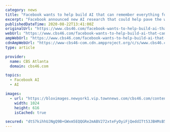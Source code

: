 ```yaml
---
category: news
title: "Facebook wants to help build AI that can remember everything for you"
excerpt: "Facebook announced new AI research that could help pave the way for a significant change in how artificial intelligence — and some devices that incorporate this technology —"
publishedDateTime: 2020-08-22T13:41:00Z
originalUrl: "https://www.cbs46.com/facebook-wants-to-help-build-ai-that-can-remember-everything-for-you/article_e6ff5cd3-7700-5870-8f4c-e3fcfd59ba65.html"
webUrl: "https://www.cbs46.com/facebook-wants-to-help-build-ai-that-can-remember-everything-for-you/article_e6ff5cd3-7700-5870-8f4c-e3fcfd59ba65.html"
ampWebUrl: "https://www.cbs46.com/facebook-wants-to-help-build-ai-that-can-remember-everything-for-you/article_e6ff5cd3-7700-5870-8f4c-e3fcfd59ba65.amp.html"
cdnAmpWebUrl: "https://www-cbs46-com.cdn.ampproject.org/c/s/www.cbs46.com/facebook-wants-to-help-build-ai-that-can-remember-everything-for-you/article_e6ff5cd3-7700-5870-8f4c-e3fcfd59ba65.amp.html"
type: article

provider:
  name: CBS Atlanta
  domain: cbs46.com

topics:
  - Facebook AI
  - AI

images:
  - url: "https://bloximages.newyork1.vip.townnews.com/cbs46.com/content/tncms/assets/v3/editorial/a/23/a23779fe-95d4-5f39-aa3e-a85307ddf259/5f41ab074fe08.image.jpg?resize=1024%2C616"
    width: 1024
    height: 616
    isCached: true

secured: "dtS7kihhUJNgQ9B+GWxm5EQQGRe2mABV272xteFyOyiFjQeddITt53JBHMsB5Ry3zU4WdsVXMchKrjvu3CqgciD08EfzzcXytP3pjsm2ykc70CFIFk0BEMCD+H3oE4CPTpJ5w9nldhtITGpLkyHaSjayGOr6ORAP5rWEby3lmcOFiTcOUDNug+dqrzl6xEpy7xVnKO62ulz5MrQhIFbtuMo6za1Ld9IFVDpp9mCoYhaid0/HAcsbHzBrssOMglvZ+uBD5hORutwCX2fItirNtwnSITkVszYm2unN39W+GEzGDZzW41eH5QDqF4KVQnJPaFyDHn5tUZwF1iNjyVSbG8TngrDjQ8pHYYSpMyIm5e4=;YZvRBvsmPL7Qvjyucx2pUg=="
---
```


